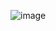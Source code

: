 ![image](https://user-images.githubusercontent.com/58314490/226143727-cec37199-d3c2-4891-941e-2e027edddccf.png)
